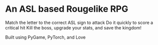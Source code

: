 # An ASL based Rougelike RPG
Match the letter to the correct ASL sign to attack
Do it quickly to score a critical hit
Kill the boss, upgrade your stats, and save the kingdom!

Built using PyGame, PyTorch, and Love 
